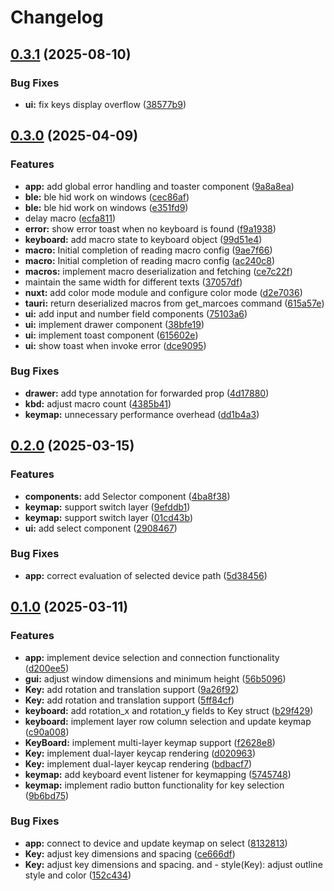 # Changelog

## [0.3.1](https://github.com/liyang8246/rmk-gui/compare/v0.3.0...v0.3.1) (2025-08-10)


### Bug Fixes

* **ui:** fix keys display overflow ([38577b9](https://github.com/liyang8246/rmk-gui/commit/38577b977a105e25e26a1af2071d26c1567d3cec))

## [0.3.0](https://github.com/liyang8246/rmk-gui/compare/v0.2.0...v0.3.0) (2025-04-09)


### Features

* **app:** add global error handling and toaster component ([9a8a8ea](https://github.com/liyang8246/rmk-gui/commit/9a8a8ea8888f78aa2bad0c6d84eaa64647392f2b))
* **ble:** ble hid work on windows ([cec86af](https://github.com/liyang8246/rmk-gui/commit/cec86af09cfd44786ebe899c194f5164b484b7d0))
* **ble:** ble hid work on windows ([e351fd9](https://github.com/liyang8246/rmk-gui/commit/e351fd9e3dfbef1b9e102a31aff22cceb14d84f1))
* delay macro ([ecfa811](https://github.com/liyang8246/rmk-gui/commit/ecfa81136910cb4e1ce8bfb5d11d59a8bd8749cd))
* **error:** show error toast when no keyboard is found ([f9a1938](https://github.com/liyang8246/rmk-gui/commit/f9a1938417e23c6e97d13b0a1c5014593a59ed36))
* **keyboard:** add macro state to keyboard object ([99d51e4](https://github.com/liyang8246/rmk-gui/commit/99d51e442e1ec23384cddc6eaa6a43b2972ae037))
* **macro:** Initial completion of reading macro config ([9ae7f66](https://github.com/liyang8246/rmk-gui/commit/9ae7f6609cfd8f2df535742fa0e1e489908cf6ea))
* **macro:** Initial completion of reading macro config ([ac240c8](https://github.com/liyang8246/rmk-gui/commit/ac240c81e2899b24785e821f8f037c50465fde88))
* **macros:** implement macro deserialization and fetching ([ce7c22f](https://github.com/liyang8246/rmk-gui/commit/ce7c22fd5a62b4989589d6339f53f5d60025af71))
* maintain the same width for different texts ([37057df](https://github.com/liyang8246/rmk-gui/commit/37057dfddcb5e999917f96b33cfe3d2b2de0f310))
* **nuxt:** add color mode module and configure color mode ([d2e7036](https://github.com/liyang8246/rmk-gui/commit/d2e7036238d7c89daf9e7224b47029aa28b60e8a))
* **tauri:** return deserialized macros from get_marcoes command ([615a57e](https://github.com/liyang8246/rmk-gui/commit/615a57e69ecc7e1d0d10c3a8aeb7b60151a6d711))
* **ui:** add input and number field components ([75103a6](https://github.com/liyang8246/rmk-gui/commit/75103a645ea52ea4e863b7e72552f78e7d4359c6))
* **ui:** implement drawer component ([38bfe19](https://github.com/liyang8246/rmk-gui/commit/38bfe190743ae6e8c64205daecd04e2005782835))
* **ui:** implement toast component ([615602e](https://github.com/liyang8246/rmk-gui/commit/615602ee7d4a64fde1a0e294c935c8324de2f796))
* **ui:** show toast when invoke error ([dce9095](https://github.com/liyang8246/rmk-gui/commit/dce909506647704d723d797ddc7e7df66dbe16b9))


### Bug Fixes

* **drawer:** add type annotation for forwarded prop ([4d17880](https://github.com/liyang8246/rmk-gui/commit/4d178801788475654693d688372746ac0da2015d))
* **kbd:** adjust macro count ([4385b41](https://github.com/liyang8246/rmk-gui/commit/4385b414eefa3cfed340371b1e547f2756a8231e))
* **keymap:** unnecessary performance overhead ([dd1b4a3](https://github.com/liyang8246/rmk-gui/commit/dd1b4a35896ddfe08053ab1756d3e97af76afc97))

## [0.2.0](https://github.com/liyang8246/rmk-gui/compare/v0.1.0...v0.2.0) (2025-03-15)


### Features

* **components:** add Selector component ([4ba8f38](https://github.com/liyang8246/rmk-gui/commit/4ba8f38aab9dfc05cdeab357ca81821cf2a09479))
* **keymap:** support switch layer ([9efddb1](https://github.com/liyang8246/rmk-gui/commit/9efddb196eca4db0b69cf17b2164d931e118a7cc))
* **keymap:** support switch layer ([01cd43b](https://github.com/liyang8246/rmk-gui/commit/01cd43b0a3c8d26eecae09ac0ff3c4728b73e98f))
* **ui:** add select component ([2908467](https://github.com/liyang8246/rmk-gui/commit/2908467239a33eb6f93deb11458995ddc1cfed97))


### Bug Fixes

* **app:** correct evaluation of selected device path ([5d38456](https://github.com/liyang8246/rmk-gui/commit/5d3845602d7f83d1d4e20039f04b091306f60be6))

## [0.1.0](https://github.com/liyang8246/rmk-gui/compare/v0.0.1...v0.1.0) (2025-03-11)


### Features

* **app:** implement device selection and connection functionality ([d200ee5](https://github.com/liyang8246/rmk-gui/commit/d200ee5c69042721df3e350e5faee920ecf5b32d))
* **gui:** adjust window dimensions and minimum height ([56b5096](https://github.com/liyang8246/rmk-gui/commit/56b509681594bbba92025da1b5344fb68aa93fce))
* **Key:** add rotation and translation support ([9a26f92](https://github.com/liyang8246/rmk-gui/commit/9a26f9255ee5fbff8f8d717a5f07e4a80e866102))
* **Key:** add rotation and translation support ([5ff84cf](https://github.com/liyang8246/rmk-gui/commit/5ff84cf7edd891b67ce728ed5d33f2676bace838))
* **keyboard:** add rotation_x and rotation_y fields to Key struct ([b29f429](https://github.com/liyang8246/rmk-gui/commit/b29f429fb50b323ecc68d976098b3cf952469316))
* **keyboard:** implement layer row column selection and update keymap ([c90a008](https://github.com/liyang8246/rmk-gui/commit/c90a008ecc1aed79bf7053890e48c7a7b7d51569))
* **KeyBoard:** implement multi-layer keymap support ([f2628e8](https://github.com/liyang8246/rmk-gui/commit/f2628e8d322885ef64987fe19c4e22b91aa221da))
* **Key:** implement dual-layer keycap rendering ([d020963](https://github.com/liyang8246/rmk-gui/commit/d0209635b506e86303b9e91982852849b89c69a4))
* **Key:** implement dual-layer keycap rendering ([bdbacf7](https://github.com/liyang8246/rmk-gui/commit/bdbacf756147fa04961215c23ebac4cbbe60ae1f))
* **keymap:** add keyboard event listener for keymapping ([5745748](https://github.com/liyang8246/rmk-gui/commit/57457488dc491b023cd91abb6766a13612edf51e))
* **keymap:** implement radio button functionality for key selection ([9b6bd75](https://github.com/liyang8246/rmk-gui/commit/9b6bd75ba92d6ae4fae691d29e48bd0bcd77e046))


### Bug Fixes

* **app:** connect to device and update keymap on select ([8132813](https://github.com/liyang8246/rmk-gui/commit/8132813333cbc02880c79d11c0acd814e685bc64))
* **Key:** adjust key dimensions and spacing ([ce666df](https://github.com/liyang8246/rmk-gui/commit/ce666df7ff08dee5d2d03a0c161c22e512b77ab6))
* **Key:** adjust key dimensions and spacing.  and - style(Key): adjust outline style and color ([152c434](https://github.com/liyang8246/rmk-gui/commit/152c434e432ac4ab2e4e4ac51bd555d1fc447ca7))
